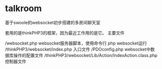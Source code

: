 # talkroom
基于swoole的websocket初步搭建的多房间聊天室

套用的是thinkPHP3的框架，因为最近工作用的是它。
主要文件

/websocket.php  websocket服务器脚本，使用命令行 php websocket运行
/thinkPHP3/websocket/index.php  入口文件
/PDOconfig.php  websocket中数据库操作的配置文件
/thinkPHP3/websocket/Lib/Action/IndexAction.class.php  控制器文件

